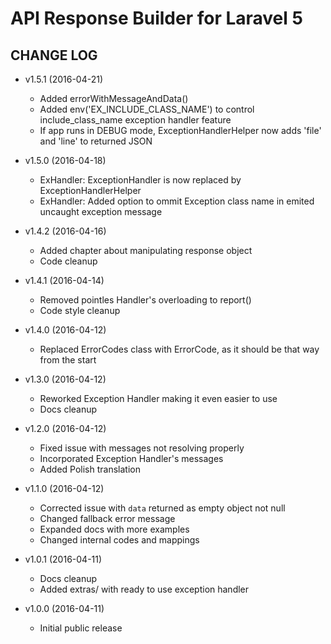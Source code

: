 # API Response Builder for Laravel 5 #

## CHANGE LOG ##

* v1.5.1 (2016-04-21)
   * Added errorWithMessageAndData()
   * Added env('EX_INCLUDE_CLASS_NAME') to control include_class_name exception handler feature
   * If app runs in DEBUG mode, ExceptionHandlerHelper now adds 'file' and 'line' to returned JSON

* v1.5.0 (2016-04-18)
   * ExHandler: ExceptionHandler is now replaced by ExceptionHandlerHelper
   * ExHandler: Added option to ommit Exception class name in emited uncaught exception message

* v1.4.2 (2016-04-16)
   * Added chapter about manipulating response object
   * Code cleanup

* v1.4.1 (2016-04-14)
   * Removed pointles Handler's overloading to report()
   * Code style cleanup

* v1.4.0 (2016-04-12)
   * Replaced ErrorCodes class with ErrorCode, as it should be that way from the start

* v1.3.0 (2016-04-12)
   * Reworked Exception Handler making it even easier to use
   * Docs cleanup

* v1.2.0 (2016-04-12)
   * Fixed issue with messages not resolving properly
   * Incorporated Exception Handler's messages
   * Added Polish translation

* v1.1.0 (2016-04-12)
   * Corrected issue with `data` returned as empty object not null
   * Changed fallback error message
   * Expanded docs with more examples
   * Changed internal codes and mappings

* v1.0.1 (2016-04-11)
   * Docs cleanup
   * Added extras/ with ready to use exception handler

* v1.0.0 (2016-04-11)
   * Initial public release
